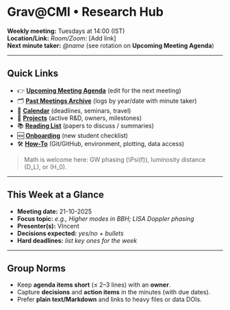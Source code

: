 # Grav@CMI • Research Hub

**Weekly meeting:** Tuesdays at 14:00 (IST)  
**Location/Link:** _Room/Zoom:_ [Add link]  
**Next minute taker:** _@name_ (see rotation on **Upcoming Meeting Agenda**)

---

## Quick Links
- 👉 **[Upcoming Meeting Agenda](./Upcoming-Meeting-Agenda)** (edit for the next meeting)
- 🗂 **[Past Meetings Archive](./Past-Meetings)** (logs by year/date with minute taker)
- 📅 **[Calendar](./Calendar)** (deadlines, seminars, travel)
- 🧭 **[Projects](./Projects)** (active R&D, owners, milestones)
- 📚 **[Reading List](./Reading-List)** (papers to discuss / summaries)
- 🆕 **[Onboarding](./Onboarding)** (new student checklist)
- 🛠 **[How-To](./How-To)** (Git/GitHub, environment, plotting, data access)

> Math is welcome here: GW phasing \(\Psi(f)\), luminosity distance \(D_L\), or \(H_0\).

---

## This Week at a Glance
- **Meeting date:** 21-10-2025
- **Focus topic:** _e.g., Higher modes in BBH; LISA Doppler phasing_
- **Presenter(s):** VIncent
- **Decisions expected:** _yes/no + bullets_
- **Hard deadlines:** _list key ones for the week_

---

## Group Norms
- Keep **agenda items short** (≤ 2–3 lines) with an **owner**.
- Capture **decisions** and **action items** in the minutes (with due dates).
- Prefer **plain text/Markdown** and links to heavy files or data DOIs.
